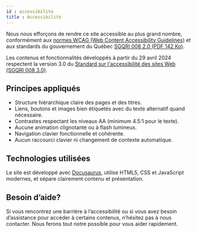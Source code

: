 ```yaml
---
id : accessibilite
title : Accessibilité
---
```


Nous nous efforçons de rendre ce site accessible au plus grand nombre, conformément aux [normes WCAG (Web Content Accessibility Guidelines)](https://www.w3.org/WAI/standards-guidelines/wcag/) et aux standards du gouvernement du Québec [SGQRI 008 2.0 (PDF 142 Ko)](https://cdn-contenu.quebec.ca/cdn-contenu/adm/min/cybersecurite_numerique/Standard_sur_l_accessibilite/standard-access-web.pdf).

Les contenus et fonctionnalités développés à partir du 29 avril 2024 respectent la version 3.0 du [Standard sur l'accessibilité des sites Web (SGQRI 008 3.0)](https://www.quebec.ca/gouvernement/ministere/cybersecurite-numerique/publications/standard-accessibilite-sites-web).

## Principes appliqués

- Structure hiérarchique claire des pages et des titres.
- Liens, boutons et images bien étiquetés avec du texte alternatif quand nécessaire.
- Contrastes respectant les niveaux AA (minimum 4.5:1 pour le texte).
- Aucune animation clignotante ou à flash lumineux.
- Navigation clavier fonctionnelle et cohérente.
- Aucun raccourci clavier ni changement de contexte automatique.

## Technologies utilisées

Le site est développé avec [Docusaurus](https://docusaurus.io/), utilise HTML5, CSS et JavaScript modernes, et sépare clairement contenu et présentation.

## Besoin d’aide?

Si vous rencontrez une barrière à l’accessibilité ou si vous avez besoin d’assistance pour accéder à certains contenus, n’hésitez pas à nous contacter. Nous ferons tout notre possible pour vous aider rapidement.